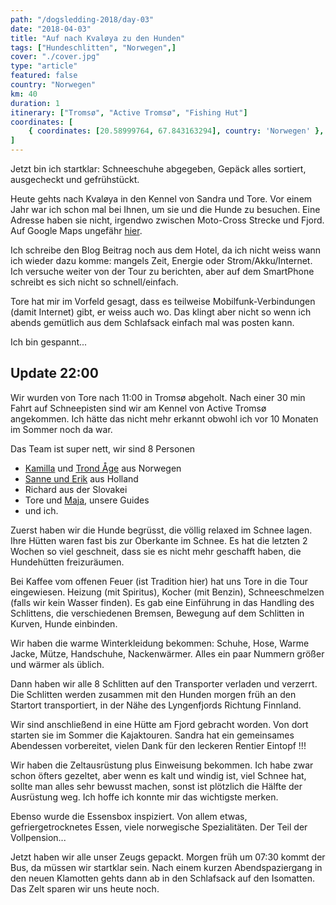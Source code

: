 ```yaml
---
path: "/dogsledding-2018/day-03"
date: "2018-04-03"
title: "Auf nach Kvaløya zu den Hunden"
tags: ["Hundeschlitten", "Norwegen",]
cover: "./cover.jpg"
type: "article"
featured: false
country: "Norwegen"
km: 40
duration: 1
itinerary: ["Tromsø", "Active Tromsø", "Fishing Hut"]
coordinates: [
    { coordinates: [20.58999764, 67.843163294], country: 'Norwegen' },
]
---
```


Jetzt bin ich startklar: Schneeschuhe abgegeben, Gepäck alles sortiert, ausgecheckt und gefrühstückt.

Heute gehts nach Kvaløya in den Kennel von Sandra und Tore. Vor einem Jahr war ich schon mal bei Ihnen, um sie und die Hunde zu besuchen. Eine Adresse haben sie nicht, irgendwo zwischen Moto-Cross Strecke und Fjord. Auf Google Maps ungefähr [hier](https://www.google.com/maps/place/Active+Troms%C3%B8/@69.6383693,18.4074684,2202m/data=!3m1!1e3!4m5!3m4!1s0x0:0x43aa936163b3eddb!8m2!3d69.6391031!4d18.4286481).

Ich schreibe den Blog Beitrag noch aus dem Hotel, da ich nicht weiss wann ich wieder dazu komme: mangels Zeit, Energie oder Strom/Akku/Internet. Ich versuche weiter von der Tour zu berichten, aber auf dem SmartPhone schreibt es sich nicht so schnell/einfach.

Tore hat mir im Vorfeld gesagt, dass es teilweise Mobilfunk-Verbindungen (damit Internet) gibt, er weiss auch wo. Das klingt aber nicht so wenn ich abends gemütlich aus dem Schlafsack einfach mal was posten kann.

Ich bin gespannt...

## Update 22:00

Wir wurden von Tore nach 11:00 in Tromsø abgeholt. Nach einer 30 min Fahrt auf Schneepisten sind wir am Kennel von Active Tromsø angekommen. Ich hätte das nicht mehr erkannt obwohl ich vor 10 Monaten im Sommer noch da war.

<photo-composition>
<rehype-image src="IMG_0689.JPG"><center></center></rehype-image>
<rehype-image src="IMG_0695.JPG"><center></center></rehype-image>
</photo-composition>

Das Team ist super nett, wir sind 8 Personen
* [Kamilla](https://www.instagram.com/millahay/) und [Trond Åge](https://www.instagram.com/hayen1/) aus Norwegen
* [Sanne und Erik](https://www.instagram.com/p/BIf2m77hfmJmblo94nNyqgjuKYasjch0jlIJdQ0/?taken-by=sannevankraaij) aus Holland
* Richard aus der Slovakei
* Tore und [Maja](https://www.instagram.com/majabirken/), unsere Guides
* und ich.

Zuerst haben wir die Hunde begrüsst, die völlig relaxed im Schnee lagen. Ihre Hütten waren fast bis zur Oberkante im Schnee. Es hat die letzten 2 Wochen so viel geschneit, dass sie es nicht mehr geschafft haben, die Hundehütten freizuräumen.

<photo-composition>
<rehype-image src="IMG_0712.JPG"><center></center></rehype-image>
<rehype-image src="IMG_0706.JPG"><center></center></rehype-image>
<rehype-image src="IMG_0714.JPG"><center></center></rehype-image>
</photo-composition>

Bei Kaffee vom offenen Feuer (ist Tradition hier) hat uns Tore in die Tour eingewiesen. Heizung (mit Spiritus), Kocher (mit Benzin), Schneeschmelzen (falls wir kein Wasser finden). Es gab eine Einführung in das Handling des Schlittens, die verschiedenen Bremsen, Bewegung auf dem Schlitten in Kurven, Hunde einbinden.

<photo-composition>
<rehype-image src="IMG_0719.JPG"><center></center></rehype-image>
<rehype-image src="IMG_0716.JPG"><center></center></rehype-image>
</photo-composition>


Wir haben die warme Winterkleidung bekommen: Schuhe, Hose, Warme Jacke, Mütze, Handschuhe, Nackenwärmer. Alles ein paar Nummern größer und wärmer als üblich. 

Dann haben wir alle 8 Schlitten auf den Transporter verladen und verzerrt. Die Schlitten werden zusammen mit den Hunden morgen früh an den Startort transportiert, in der Nähe des Lyngenfjords Richtung Finnland.

<rehype-image src="IMG_0727.JPG"><center></center></rehype-image>

Wir sind anschließend in eine Hütte am Fjord gebracht worden. Von dort starten sie im Sommer die Kajaktouren. Sandra hat ein gemeinsames Abendessen vorbereitet, vielen Dank für den leckeren Rentier Eintopf !!! 

Wir haben die Zeltausrüstung plus Einweisung bekommen. Ich habe zwar schon öfters gezeltet, aber wenn es kalt und windig ist, viel Schnee hat, sollte man alles sehr bewusst machen, sonst ist plötzlich die Hälfte der Ausrüstung weg. Ich hoffe ich konnte mir das wichtigste merken.

Ebenso wurde die Essensbox inspiziert. Von allem etwas, gefriergetrocknetes Essen, viele norwegische Spezialitäten. Der Teil der Vollpension...

<rehype-image src="IMG_0731.JPG"><center></center></rehype-image>

Jetzt haben wir alle unser Zeugs gepackt. Morgen früh um 07:30 kommt der Bus, da müssen wir startklar sein. Nach einem kurzen Abendspaziergang in den neuen Klamotten gehts dann ab in den Schlafsack auf den Isomatten. Das Zelt sparen wir uns heute noch.

<photo-composition>
<rehype-image src="IMG_0734.JPG"><center></center></rehype-image>
<rehype-image src="IMG_0737.JPG"><center></center></rehype-image>
</photo-composition>



